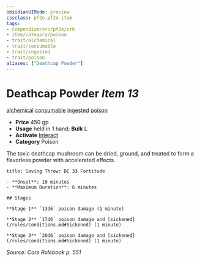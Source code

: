 ```yaml
---
obsidianUIMode: preview
cssclass: pf2e,pf2e-item
tags:
- compendium/src/pf2e/crb
- item/category/poison
- trait/alchemical
- trait/consumable
- trait/ingested
- trait/poison
aliases: ["Deathcap Powder"]
---
```

# Deathcap Powder *Item 13*  
[alchemical](/rules/traits/alchemical.md)  [consumable](/rules/traits/consumable.md)  [ingested](/rules/traits/ingested.md)  [poison](/rules/traits/poison.md)  

- **Price** 450 gp
- **Usage** held in 1 hand; **Bulk** L
- **Activate** [Interact](/rules/actions/interact.md)
- **Category** Poison

The toxic deathcap mushroom can be dried, ground, and treated to form a flavorless powder with accelerated effects.

```ad-inline-affliction
title: Saving Throw: DC 33 Fortitude

- **Onset**: 10 minutes
- **Maximum Duration**: 6 minutes

## Stages

**Stage 1** `13d6` poison damage (1 minute)

**Stage 2** `17d6` poison damage and [sickened](/rules/conditions.md#Sickened) (1 minute)

**Stage 3** `20d6` poison damage and [sickened](/rules/conditions.md#Sickened) (1 minute)
```

*Source: Core Rulebook p. 551*